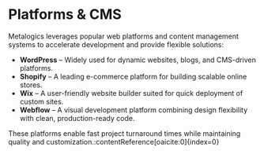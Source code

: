 # Platforms & CMS

Metalogics leverages popular web platforms and content management systems to accelerate development and provide flexible solutions:

- **WordPress** – Widely used for dynamic websites, blogs, and CMS-driven platforms.
- **Shopify** – A leading e-commerce platform for building scalable online stores.
- **Wix** – A user-friendly website builder suited for quick deployment of custom sites.
- **Webflow** – A visual development platform combining design flexibility with clean, production-ready code.

These platforms enable fast project turnaround times while maintaining quality and customization.:contentReference[oaicite:0]{index=0}
